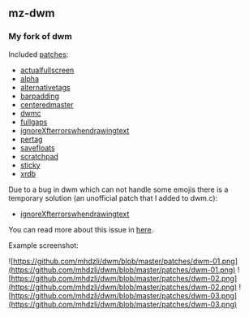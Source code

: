 ## mz-dwm
### My fork of dwm

Included [patches](https://github.com/mhdzli/dwm/tree/master/patches):

+ [actualfullscreen](https://dwm.suckless.org/patches/actualfullscreen/)
+ [alpha](https://dwm.suckless.org/patches/alpha/)
+ [alternativetags](https://dwm.suckless.org/patches/alternativetags/)
+ [barpadding](https://dwm.suckless.org/patches/barpadding/)
+ [centeredmaster](https://dwm.suckless.org/patches/centeredmaster/)
+ [dwmc](https://dwm.suckless.org/patches/dwmc/)
+ [fullgaps](https://dwm.suckless.org/patches/fullgaps/)
+ [ignoreXfterrorswhendrawingtext](https://github.com/mhdzli/dwm/blob/master/patches/ignoreXfterrorswhendrawingtext.diff)
+ [pertag](https://dwm.suckless.org/patches/pertag/)
+ [savefloats](https://dwm.suckless.org/patches/save_floats/)
+ [scratchpad](https://dwm.suckless.org/patches/scratchpad/)
+ [sticky](https://dwm.suckless.org/patches/sticky/)
+ [xrdb](https://dwm.suckless.org/patches/xrdb/)

Due to a bug in dwm which can not handle some emojis there is a temporary solution (an unofficial patch that I added to dwm.c):

+ [ignoreXfterrorswhendrawingtext](https://github.com/mhdzli/dwm/blob/master/patches/ignoreXfterrorswhendrawingtext.diff)

You can read more about this issue in [here](https://groups.google.com/forum/#!topic/wmii/7bncCahYIww).

Example screenshot:

![https://github.com/mhdzli/dwm/blob/master/patches/dwm-01.png](https://github.com/mhdzli/dwm/blob/master/patches/dwm-01.png)
![https://github.com/mhdzli/dwm/blob/master/patches/dwm-02.png](https://github.com/mhdzli/dwm/blob/master/patches/dwm-02.png)
![https://github.com/mhdzli/dwm/blob/master/patches/dwm-03.png](https://github.com/mhdzli/dwm/blob/master/patches/dwm-03.png)
